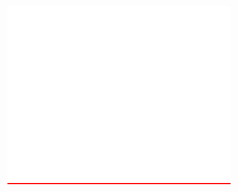 <div align="center" style="background-color: red;">
	<img src="info_table.svg" width="800" height="400" alt="Click to see the source">
</div>
